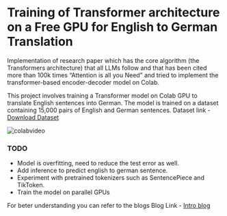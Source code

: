 # Training of Transformer architecture on a Free GPU for English to German Translation

Implementation of research paper which has the core algorithm (the Transformers architecture) that all LLMs follow and that has been cited more than 100k times “Attention is all you Need” and tried to implement the transformer-based encoder-decoder model on Colab.

This project involves training a Transformer model on Colab GPU to translate English sentences into German. The model is trained on a dataset containing 15,000 pairs of English and German sentences.
Dataset link - [Download Dataset](https://drive.google.com/file/d/1sD3WFeY_0ulkiskkJFuuvDkDdxFWsAu1/view?usp=drive_link)

![colabvideo](https://github.com/mishra-kunal1/Attention-is-all-you-need/assets/99056351/596cb75d-44ec-4255-aef3-651f7420a8f7)


### TODO
- Model is overfitting, need to reduce the test error as well.
- Add inference to predict english to german sentence.
- Experiment with pretrained tokenizers such as SentencePiece and TikToken.
- Train the model on parallel GPUs

For beter understanding you can refer to the blogs 
Blog Link - [Intro blog](https://medium.com/@kunalmishra78/attention-is-all-you-need-paper-implementation-from-scratch-on-colab-7679289d1022) 



